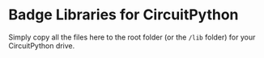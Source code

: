 # Badge Libraries for CircuitPython

Simply copy all the files here to the root folder (or the `/lib` folder) for your CircuitPython drive. 
